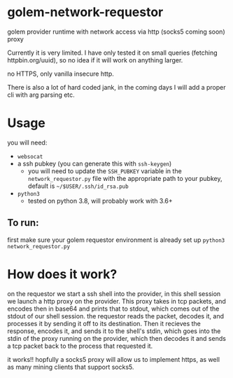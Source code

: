 # golem-network-requestor
golem provider runtime with network access via http (socks5 coming soon) proxy

Currently it is very limited. I have only tested it on small queries (fetching httpbin.org/uuid), so no idea if it will work on anything larger.

no HTTPS, only vanilla insecure http.

There is also a lot of hard coded jank, in the coming days I will add a proper cli with arg parsing etc.

# Usage
you will need:
 * `websocat`
 * a ssh pubkey (you can generate this with `ssh-keygen`)
    * you will need to update the `SSH_PUBKEY` variable in the `network_requestor.py` file with the appropriate path to your pubkey, default is `~/$USER/.ssh/id_rsa.pub`
 * `python3`
    * tested on python 3.8, will probably work with 3.6+


## To run:
first make sure your golem requestor environment is already set up
`python3 network_requestor.py`


# How does it work?
on the requestor we start a ssh shell into the provider, in this shell session we launch a http proxy on the provider. This proxy takes in tcp packets, and encodes then in base64 and prints that to stdout, which comes out of the stdout of our shell session. the requestor reads the packet, decodes it, and processes it by sending it off to its destination. Then it recieves the response, encodes it, and sends it to the shell's stdin, which goes into the stdin of the proxy running on the provider, which then decodes it and sends a tcp packet back to the process that requested it. 

it works!! 
hopfully a socks5 proxy will allow us to implement https, as well as many mining clients that support socks5.

